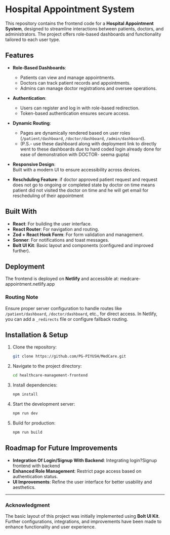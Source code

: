 # Hospital Appointment System 

This repository contains the frontend code for a **Hospital Appointment System**, designed to streamline interactions between patients, doctors, and administrators. The project offers role-based dashboards and functionality tailored to each user type.

## Features

- **Role-Based Dashboards**:  
  - Patients can view and manage appointments.  
  - Doctors can track patient records and appointments.  
  - Admins can manage doctor registrations and oversee operations.  

- **Authentication**:  
  - Users can register and log in with role-based redirection.  
  - Token-based authentication ensures secure access.  

- **Dynamic Routing**:  
  - Pages are dynamically rendered based on user roles (`/patient/dashboard`, `/doctor/dashboard`, `/admin/dashboard`).
  - (P.S.- use these dashboard along with deployment link to directly went to these dashboards due to hard coded login already done for ease of demonstration with DOCTOR- seema gupta)

- **Responsive Design**:  
  Built with a modern UI to ensure accessibility across devices.

- **Reschduling Feature**:
  if doctor approved patient request and request does not go to ongoing or completed state by doctor on time means patient did not visited the doctor on time and he will get email for rescheduling of their appointment

## Built With

- **React**: For building the user interface.  
- **React Router**: For navigation and routing.  
- **Zod + React Hook Form**: For form validation and management.  
- **Sonner**: For notifications and toast messages.  
- **Bolt UI Kit**: Basic layout and components (configured and improved further).  

## Deployment

The frontend is deployed on **Netlify** and accessible at: medcare-appointment.netlify.app



### Routing Note  
Ensure proper server configuration to handle routes like `/patient/dashboard`, `/doctor/dashboard`, etc., for direct access. In Netlify, you can add a `_redirects` file or configure fallback routing.

## Installation & Setup

1. Clone the repository:
   ```bash
   git clone https://github.com/PG-PIYUSH/MedCare.git
   ```
2. Navigate to the project directory:
   ```bash
   cd healthcare-management-frontend
   ```
3. Install dependencies:
   ```bash
   npm install
   ```
4. Start the development server:
   ```bash
   npm run dev
   ```
5. Build for production:
   ```bash
   npm run build
   ```

## Roadmap for Future Improvements

- **Integration Of Login/Signup With Backend**: Integrating login?Signup frontend with backend 
- **Enhanced Role Management**: Restrict page access based on authentication status.  
- **UI Improvements**: Refine the user interface for better usability and aesthetics.  

---

### **Acknowledgment**  
The basic layout of this project was initially implemented using **Bolt UI Kit**. Further configurations, integrations, and improvements have been made to enhance functionality and user experience.

